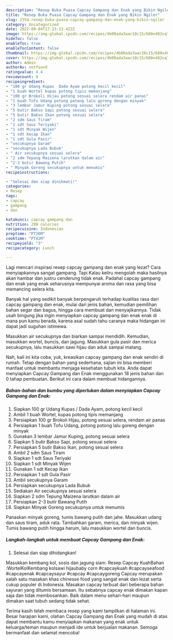 ```yaml
---
description: "Resep Buka Puasa Capcay Gampang dan Enak yang Bikin Ngiler"
title: "Resep Buka Puasa Capcay Gampang dan Enak yang Bikin Ngiler"
slug: 2354-resep-buka-puasa-capcay-gampang-dan-enak-yang-bikin-ngiler
category: Uncategorized
date: 2022-09-04T17:23:13.422Z
image: https://img-global.cpcdn.com/recipes/4b08ada3aac18c15/680x482cq70/capcay-gampang-dan-enak-foto-resep-utama.jpg
hideToc: false
enableToc: true
enableTocContent: false
thumbnail: https://img-global.cpcdn.com/recipes/4b08ada3aac18c15/680x482cq70/capcay-gampang-dan-enak-foto-resep-utama.jpg
cover: https://img-global.cpcdn.com/recipes/4b08ada3aac18c15/680x482cq70/capcay-gampang-dan-enak-foto-resep-utama.jpg
author: Admin
authorAv: notfound
ratingvalue: 4.4
reviewcount: 8
recipeingredient:
- "100 gr Udang Kupas  Dada Ayam potong kecil kecil"
- "1 buah Wortel kupas potong tipis memanjang"
- "100 gr Brokoli Hijau potong sesuai selera rendam air panas"
- "1 buah Tofu Udang potong potong lalu goreng dengan minyak"
- "3 lembar Jamur Kuping potong sesuai selera"
- "5 butir Bakso Sapi potong sesuai selera"
- "5 butir Bakso Ikan potong sesuai selera"
- "2 sdm Saus Tiram"
- "1 sdt Saus Teriyaki"
- "1 sdt Minyak Wijen"
- "1 sdt Kecap Ikan"
- "1 sdt Gula Pasir"
- "secukupnya Garam"
- "secukupnya Lada Bubuk"
- " Air secukupnya sesuai selera"
- "2 sdm Tepung Maizena larutkan dalam air"
- "2-3 butir Bawang Putih"
- " Minyak Goreng secukupnya untuk menumis"
recipeinstructions:

- "Selesai dan siap dinikmati!"
categories:
- Resep
tags:
- capcay
- gampang
- dan

katakunci: capcay gampang dan 
nutrition: 299 calories
recipecuisine: Indonesian
preptime: "PT26M"
cooktime: "PT42M"
recipeyield: "3"
recipecategory: Lunch

---
```



Lagi mencari inspirasi resep capcay gampang dan enak yang lezat? Cara menyiapkannya sangat gampang. Tapi Kalau keliru mengolah maka hasilnya akan hambar dan justru cenderung tidak enak. Padahal capcay gampang dan enak yang enak seharusnya mempunyai aroma dan rasa yang bisa memancing selera kita.


Banyak hal yang sedikit banyak berpengaruh terhadap kualitas rasa dari capcay gampang dan enak, mulai dari jenis bahan, kemudian pemilihan bahan segar dan bagus, hingga cara membuat dan menyajikannya. Tidak usah bingung jika ingin menyiapkan capcay gampang dan enak enak di mana pun kamu berada, karena asal sudah tahu caranya maka hidangan ini dapat jadi suguhan istimewa.

Masukkan air secukupnya dan biarkan sampai mendidih. Kemudian, masukkan wortel, buncis, dan jagung. Masukkan gula pasir dan merica secukupnya, lalu masukkan sawi hijau dan aduk sampai matang.


Nah, kali ini kita coba, yuk, kreasikan capcay gampang dan enak sendiri di rumah. Tetap dengan bahan yang sederhana, sajian ini bisa memberi manfaat untuk membantu menjaga kesehatan tubuh kita. Anda dapat menyiapkan Capcay Gampang dan Enak menggunakan 18 jenis bahan dan 0 tahap pembuatan. Berikut ini cara dalam membuat hidangannya.

<!--inarticleads1-->

##### Bahan-bahan dan bumbu yang diperlukan dalam menyiapkan Capcay Gampang dan Enak:

1. Siapkan 100 gr Udang Kupas / Dada Ayam, potong kecil kecil
1. Ambil 1 buah Wortel, kupas potong tipis memanjang
1. Persiapkan 100 gr Brokoli Hijau, potong sesuai selera, rendam air panas
1. Persiapkan 1 buah Tofu Udang, potong potong lalu goreng dengan minyak
1. Gunakan 3 lembar Jamur Kuping, potong sesuai selera
1. Siapkan 5 butir Bakso Sapi, potong sesuai selera
1. Persiapkan 5 butir Bakso Ikan, potong sesuai selera
1. Ambil 2 sdm Saus Tiram
1. Siapkan 1 sdt Saus Teriyaki
1. Siapkan 1 sdt Minyak Wijen
1. Gunakan 1 sdt Kecap Ikan
1. Persiapkan 1 sdt Gula Pasir
1. Ambil secukupnya Garam
1. Persiapkan secukupnya Lada Bubuk
1. Sediakan  Air secukupnya sesuai selera
1. Siapkan 2 sdm Tepung Maizena larutkan dalam air
1. Persiapkan 2-3 butir Bawang Putih
1. Siapkan  Minyak Goreng secukupnya untuk menumis


Panaskan minyak goreng, tumis bawang putih dan jahe. Masukkan udang dan saus tiram, aduk rata. Tambahkan garam, merica, dan minyak wijen. Tumis bawang putih hingga harum, lalu masukkan wortel dan buncis. 

<!--inarticleads2-->

##### Langkah-langkah untuk membuat Capcay Gampang dan Enak:


1. Selesai dan siap dihidangkan!

Masukkan kembang kol, sosis dan jagung siam. Resep Capcay KuahBahan :WortelKolKembang kolsawi hijaubaby corn #capcaykuah #capcayseafood #capcayenak #capcaysayur #capcay #capcaygoreng Capcay merupakan salah satu masakan khas chinesse food yang sangat enak dan lezat serta cukup populer di Indonesia. Masakan capcay terbuat dari beberapa bahan sayuran yang ditumis bersamaan. Itu sebabnya capcay enak dimakan kapan saja dan tidak membosankan. Baik dalam menu sehari-hari maupun dimakan saat tubuh sedang tidak sehat. 

Terima kasih telah membaca resep yang kami tampilkan di halaman ini. Besar harapan kami, olahan Capcay Gampang dan Enak yang mudah di atas dapat membantu kamu menyiapkan makanan yang enak untuk keluarga/teman maupun menjadi ide untuk berjualan makanan. Semoga bermanfaat dan selamat mencoba!
